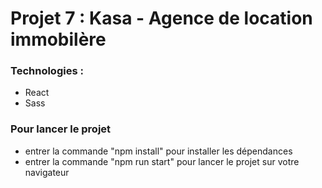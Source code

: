 # Projet 7 : Kasa - Agence de location immobilère

### Technologies :

- React
- Sass

### Pour lancer le projet

- entrer la commande "npm install" pour installer les dépendances
- entrer la commande "npm run start" pour lancer le projet sur votre navigateur
